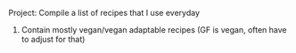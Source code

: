 Project: Compile a list of recipes that I use everyday

1. Contain mostly vegan/vegan adaptable recipes (GF is vegan, often have to adjust for that)